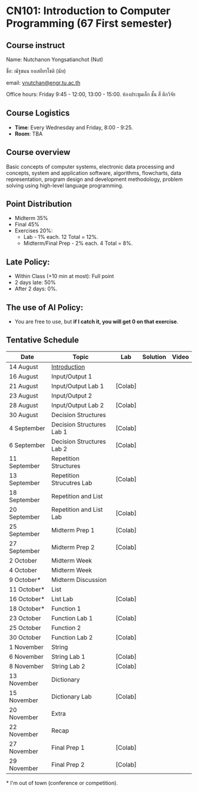 # CN101: Introduction to Computer Programming (67 First semester)

## Course instruct

Name: Nutchanon Yongsatianchot (Nut)

ชื่อ: ณัฐชนน ยงเสถียรโชติ (นัท)

email: ynutchan@engr.tu.ac.th

Office hours: Friday 9:45 - 12:00, 13:00 - 15:00. ห้องประชุมเล็ก ชั้น สี่ ตึกวิจัย

## Course Logistics

- **Time**: Every Wednesday and Friday, 8:00 - 9:25.
- **Room**: TBA

## Course overview 
Basic concepts of computer systems, electronic data processing and concepts, system and application software, algorithms, flowcharts, data representation, program design and development methodology, problem solving using high-level language programming. 

## Point Distribution

- Midterm 35%
- Final 45%
- Exercises 20%:
  - Lab - 1% each. 12 Total = 12%.
  - Midterm/Final Prep - 2% each. 4 Total = 8%.

## Late Policy:
- Within Class (+10 min at most): Full point
- 2 days late: 50%
- After 2 days: 0%.

## The use of AI Policy:
- You are free to use, but **if I catch it, you will get 0 on that exercise**. 

## Tentative Schedule

|   Date  |  Topic  |  Lab  |  Solution | Video |
| ------- | ------- |  --------  | ----- | -------- |
| 14 August   | [Introduction](https://docs.google.com/presentation/d/1sIAfe80t6zPb-sNDubTu1CVNVD18OFfe98GSjHUtFLQ/edit?usp=sharing)             |             |  |  |
| 16 August   | Input/Output 1           |             |  |  |
| 21 August   | Input/Output Lab 1       |  [Colab]    |  |  |
| 23 August   | Input/Output 2           |             |  |  |
| 28 August   | Input/Output Lab 2       |  [Colab]    |  |  |
| 30 August   | Decision Structures      |             |  |  |
| 4 September | Decision Structures Lab 1 | [Colab]    |  |  |
| 6 September | Decision Structures Lab 2 | [Colab]    |  |  |
| 11 September | Repetition Structures      |          |  |  |
| 13 September | Repetition Strucutres Lab  | [Colab]  |  |  |
| 18 September | Repetition and List        |          |  |  |
| 20 September | Repetition and List Lab    | [Colab]  |  |  |
| 25 September | Midterm Prep 1         | [Colab]  |  |  |
| 27 September | Midterm Prep 2         | [Colab]  |  |  |
| 2 October | Midterm Week     |             |   |   |
| 4 October | Midterm Week     |             |   |   |
| 9 October* |  Midterm Discussion |         |   |   |
| 11 October* | List           |             |   |   |
| 16 October* | List Lab       |  [Colab]    |   |   |
| 18 October* | Function 1      |            |   |   |
| 23 October | Function Lab 1   |  [Colab]   |   |   |
| 25 October | Function 2       |            |   |   |
| 30 October | Function Lab 2   |  [Colab]   |   |   |
| 1 November | String           |             |   |   |
| 6 November | String Lab 1     |  [Colab]    |   |   |
| 8 November | String Lab 2     |  [Colab]    |   |   |
| 13 November | Dictionary      |             |   |   |
| 15 November | Dictionary Lab  |  [Colab]    |   |   |
| 20 November | Extra           |             |   |   |
| 22 November | Recap           |             |   |   |
| 27 November | Final Prep 1     | [Colab]     |   |   |
| 29 November | Final Prep 2     | [Colab]     |   |   |

\* I'm out of town (conference or competition).
